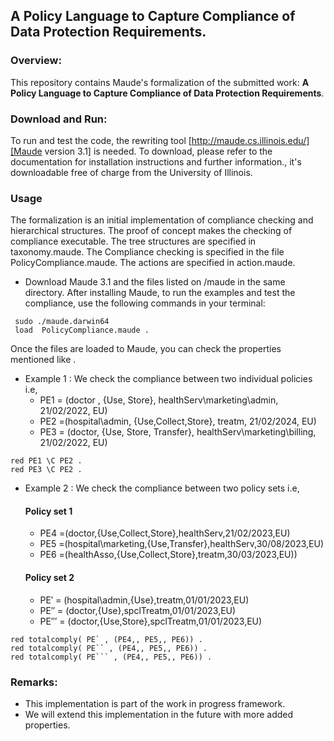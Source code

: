 ## A Policy Language to Capture Compliance of Data Protection Requirements.


### Overview:

This repository contains Maude's formalization of the submitted work: **A Policy Language to Capture Compliance of Data Protection Requirements**.  

### Download and Run: 

To run and test the code, the rewriting tool [http://maude.cs.illinois.edu/][Maude version 3.1] is needed. To download, please refer to the documentation for installation instructions and further information., it's downloadable free of charge from the University of Illinois. 


### Usage
The formalization is an initial implementation of compliance checking and hierarchical structures. The proof of concept makes the checking of compliance executable.  The tree structures are specified in taxonomy.maude. The Compliance checking is specified in the file PolicyCompliance.maude. The actions are specified in action.maude.

* Download Maude 3.1 and the files listed on /maude in the same directory. After installing Maude, to run the examples and test the compliance, use the following commands in your terminal:

```
 sudo ./maude.darwin64 
 load  PolicyCompliance.maude .
 ```
 

Once the files are loaded to Maude, you can check the properties mentioned like . 
 
* Example 1 : We check the compliance between two individual policies i.e, 
  - PE1 = (doctor , {Use, Store}, healthServ\marketing\admin, 21/02/2022, EU)
  - PE2 =(hospital\admin, {Use,Collect,Store}, treatm, 21/02/2024, EU)
  - PE3 = (doctor, {Use, Store, Transfer}, healthServ\marketing\billing, 21/02/2022, EU)

```
red PE1 \C PE2 .
red PE3 \C PE2 .

```
* Example 2 : We check the compliance between two policy sets  i.e,
  #### Policy set 1 
  * PE4 =(doctor,{Use,Collect,Store},healthServ,21/02/2023,EU)
  * PE5 =(hospital\marketing,{Use,Transfer},healthServ,30/08/2023,EU)
  * PE6 =(healthAsso,{Use,Collect,Store},treatm,30/03/2023,EU))
  #### Policy set 2 
  * PE′ = (hospital\admin,{Use},treatm,01/01/2023,EU) 
  * PE′′ = (doctor,{Use},spclTreatm,01/01/2023,EU)
  * PE′′′ = (doctor,{Use,Store},spclTreatm,01/01/2023,EU)

```
red totalcomply( PE` , (PE4,, PE5,, PE6)) .
red totalcomply( PE`` , (PE4,, PE5,, PE6)) .
red totalcomply( PE``` , (PE4,, PE5,, PE6)) .
```


### Remarks:

* This implementation is part of the work in progress framework.
* We will extend this implementation in the future with more added properties.
